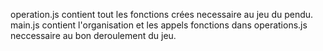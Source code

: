operation.js contient tout les fonctions crées necessaire au jeu du pendu.
main.js contient l'organisation et les appels fonctions dans operations.js neccessaire au bon deroulement du jeu.
